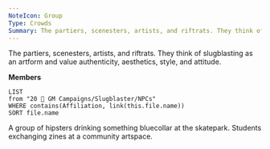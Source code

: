 ```yaml
---
NoteIcon: Group
Type: Crowds
Summary: The partiers, scenesters, artists, and riftrats. They think of slugblasting as an artform and value authenticity, aesthetics, style, and attitude.
---
```

The partiers, scenesters, artists, and riftrats. They think of slugblasting as an artform and value authenticity, aesthetics, style, and attitude.

**Members**
```dataview
LIST
from "20 🌟 GM Campaigns/Slugblaster/NPCs"
WHERE contains(Affiliation, link(this.file.name))
SORT file.name
```
A group of hipsters drinking something bluecollar at the skatepark. Students exchanging zines at a community artspace.